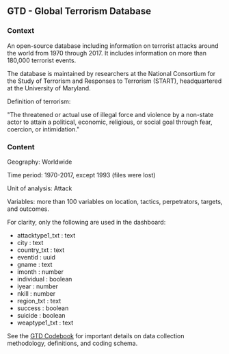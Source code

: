 
## GTD - Global Terrorism Database

### Context

An open-source database including information on terrorist attacks around the world from 1970 through 2017. It includes information on more than 180,000 terrorist events.

The database is maintained by researchers at the National Consortium for the Study of Terrorism and Responses to Terrorism (START), headquartered at the University of Maryland.

Definition of terrorism:

"The threatened or actual use of illegal force and violence by a non-state actor to attain a political, economic, religious, or social goal through fear, coercion, or intimidation."

### Content

Geography: Worldwide

Time period: 1970-2017, except 1993 (files were lost)

Unit of analysis: Attack

Variables: more than 100 variables on location, tactics, perpetrators, targets, and outcomes.

For clarity, only the following are used in the dashboard:

- attacktype1_txt : text
- city : text
- country_txt : text
- eventid : uuid
- gname : text
- imonth : number
- individual : boolean
- iyear : number
- nkill : number
- region_txt : text
- success : boolean
- suicide : boolean
- weaptype1_txt : text

See the [GTD Codebook](https://www.start.umd.edu/gtd/downloads/Codebook.pdf) for important details on data collection methodology, definitions, and coding schema.
